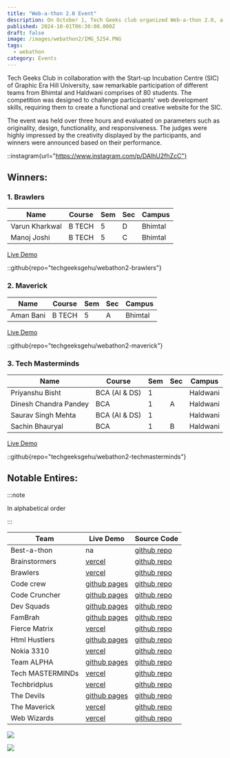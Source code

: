 ```yaml
---
title: "Web-a-thon 2.0 Event"
description: On October 1, Tech Geeks club organized Web-a-thon 2.0, a web design competition, which had participants from Bhimtal and Haldwani campuses.
published: 2024-10-01T06:30:00.000Z
draft: false
image: /images/webathon2/IMG_5254.PNG
tags:
  - webathon
category: Events
---
```


Tech Geeks Club in collaboration with the Start-up Incubation Centre (SIC) of
Graphic Era Hill University, saw remarkable participation of different teams
from Bhimtal and Haldwani comprises of 80 students. The competition was designed
to challenge participants' web development skills, requiring them to create a
functional and creative website for the SIC.

The event was held over three hours and evaluated on parameters such as
originality, design, functionality, and responsiveness. The judges were highly
impressed by the creativity displayed by the participants, and winners were
announced based on their performance.

::instagram{url="https://www.instagram.com/p/DAlhU2fhZcC"}

## Winners:

### 1\. Brawlers

| Name           | Course | Sem | Sec | Campus  |
| -------------- | ------ | --- | --- | ------- |
| Varun Kharkwal | B TECH | 5   | D   | Bhimtal |
| Manoj Joshi    | B TECH | 5   | C   | Bhimtal |

[Live Demo](https://webathon2-brawlers.vercel.app/)

::github{repo="techgeeksgehu/webathon2-brawlers"}

### 2\. ⁠Maverick

| Name      | Course | Sem | Sec | Campus  |
| --------- | ------ | --- | --- | ------- |
| Aman Bani | B TECH | 5   | A   | Bhimtal |

[Live Demo](https://webathon2-maverick.vercel.app/)

::github{repo="techgeeksgehu/webathon2-maverick"}

### 3\. ⁠Tech Masterminds

| Name                  | Course        | Sem | Sec | Campus   |
| --------------------- | ------------- | --- | --- | -------- |
| Priyanshu Bisht       | BCA (AI & DS) | 1   |     | Haldwani |
| Dinesh Chandra Pandey | BCA           | 1   | A   | Haldwani |
| Saurav Singh Mehta    | BCA (AI & DS) | 1   |     | Haldwani |
| Sachin Bhauryal       | BCA           | 1   | B   | Haldwani |

[Live Demo](https://webathon2-techmasterminds.vercel.app/)

::github{repo="techgeeksgehu/webathon2-techmasterminds"}

## Notable Entires:

:::note

In alphabetical order

:::

| Team             | Live Demo                                                                | Source Code                                                               |
| ---------------- | ------------------------------------------------------------------------ | ------------------------------------------------------------------------- |
| Best-a-thon      | na                                                                       | [github repo](https://github.com/techgeeksgehu/webathon2-bestathon)       |
| Brainstormers    | [vercel](https://webathon2-brainstormers.vercel.app/)                    | [github repo](https://github.com/techgeeksgehu/webathon2-brainstormers)   |
| Brawlers         | [vercel](https://webathon2-brawlers.vercel.app/)                         | [github repo](https://github.com/techgeeksgehu/webathon2-brawlers)        |
| Code crew        | [github pages](https://techgeeksgehu.github.io/webathon2-codecrew/)      | [github repo](https://github.com/techgeeksgehu/webathon2-codecrew)        |
| Code Cruncher    | [github pages](https://techgeeksgehu.github.io/webathon2-codecrunchers/) | [github repo](https://github.com/techgeeksgehu/webathon2-codecrunchers)   |
| Dev Squads       | [github pages](https://techgeeksgehu.github.io/webathon2-devsquads/)     | [github repo](https://github.com/techgeeksgehu/webathon2-devsquads)       |
| FamBrah          | [github pages](https://techgeeksgehu.github.io/webathon2-fambrah/)       | [github repo](https://github.com/techgeeksgehu/webathon2-fambrah)         |
| Fierce Matrix    | [vercel](https://webathon2-fiercematrix.vercel.app/)                     | [github repo](https://github.com/techgeeksgehu/webathon2-fiercematrix)    |
| Html Hustlers    | [github pages](https://king-carter.github.io/sic/)                       | [github repo](https://github.com/techgeeksgehu/webathon2-htmlhustlers)    |
| Nokia 3310       | [vercel](https://webathon2-nokia3310.vercel.app/)                        | [github repo](https://github.com/techgeeksgehu/webathon2-nokia3310)       |
| Team ALPHA       | [github pages](https://techgeeksgehu.github.io/webathon2-teamalpha/)     | [github repo](https://github.com/techgeeksgehu/webathon2-teamalpha)       |
| Tech MASTERMINDs | [vercel](https://sic-hld-webathon.vercel.app/)                           | [github repo](https://github.com/techgeeksgehu/webathon2-techmasterminds) |
| Techbridplus     | [vercel](https://webethon2-techbridplus.vercel.app/)                     | [github repo](https://github.com/techgeeksgehu/webethon2-techbridplus)    |
| The Devils       | [github pages](https://techgeeksgehu.github.io/webathon2-thedevils/)     | [github repo](https://github.com/techgeeksgehu/webathon2-thedevils)       |
| The Maverick     | [vercel](https://webathon2-maverick.vercel.app/)                         | [github repo](https://github.com/techgeeksgehu/webathon2-maverick)        |
| Web Wizards      | [vercel](https://webathon2-webwizards.vercel.app/)                       | [github repo](https://github.com/techgeeksgehu/webathon2-webwizards)      |

![](/images/webathon2/IMG_5255.PNG)

![](/images/webathon2/IMG_5258.PNG)
